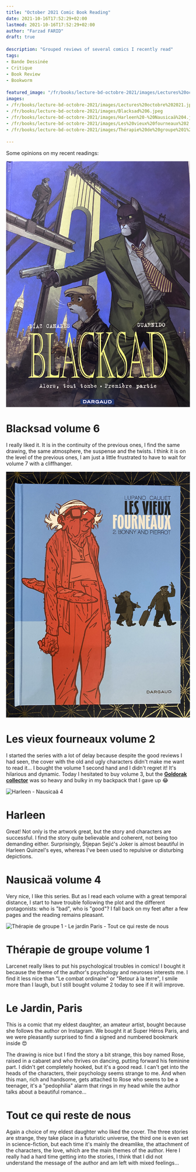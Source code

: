 ```yaml
---
title: "October 2021 Comic Book Reading"
date: 2021-10-16T17:52:29+02:00
lastmod: 2021-10-16T17:52:29+02:00
author: "Farzad FARID"
draft: true

description: "Grouped reviews of several comics I recently read"
tags:
- Bande Dessinée
- Critique
- Book Review
- Bookworm

featured_image: "/fr/books/lecture-bd-octobre-2021/images/Lectures%20octobre%202021.jpeg"
images:
- /fr/books/lecture-bd-octobre-2021/images/Lectures%20octobre%202021.jpeg
- /fr/books/lecture-bd-octobre-2021/images/Blacksad%206.jpeg
- /fr/books/lecture-bd-octobre-2021/images/Harleen%20-%20Nausicaä%204.jpeg
- /fr/books/lecture-bd-octobre-2021/images/Les%20vieux%20fourneaux%202.jpeg
- /fr/books/lecture-bd-octobre-2021/images/Thérapie%20de%20groupe%201%20-%20%20Le%20jardin%20Paris%20-%20Tout%20ce%20qui%20reste%20de%20nous.jpeg

---
```


Some opinions on my recent readings:

![Blacksad 6](images/Blacksad%206.jpeg)

# Blacksad volume 6 

I really liked it. It is in the continuity of the previous ones, I find the same drawing, the same atmosphere, the suspense and the twists. I think it is on the level of the previous ones, I am just a little frustrated to have to wait for volume 7 with a cliffhanger.

![Les vieux fourneaux 2](images/Les%20vieux%20fourneaux%202.jpeg)

# Les vieux fourneaux volume 2

I started the series with a lot of delay because despite the good reviews I had seen, the cover with the old and ugly characters didn't make me want to read it… I bought the volume 1 second hand and I didn't regret it! It's hilarious and dynamic. Today I hesitated to buy volume 3, but the **[Goldorak collector](https://www.kana.fr/bd-goldorak-ledition-collector-limitee/)** was so heavy and bulky in my backpack that I gave up 😂

![Harleen - Nausicaä 4](images/Harleen%20-%20Nausicaä%204.jpeg)

# Harleen

Great! Not only is the artwork great, but the story and characters are successful. I find the story quite believable and coherent, not being too demanding either. Surprisingly, Štjepan Sejić's Joker is almost beautiful in Harleen Quinzel's eyes, whereas I've been used to repulsive or disturbing depictions.

# Nausicaä volume 4

Very nice, I like this series. But as I read each volume with a great temporal distance, I start to have trouble following the plot and the different protagonists: who is "bad", who is "good"? I fall back on my feet after a few pages and the reading remains pleasant.

![Thérapie de groupe 1 -  Le jardin Paris - Tout ce qui reste de nous](images/Thérapie%20de%20groupe%201%20-%20%20Le%20jardin%20Paris%20-%20Tout%20ce%20qui%20reste%20de%20nous.jpeg)

# Thérapie de groupe volume 1

Larcenet really likes to put his psychological troubles in comics! I bought it because the theme of the author's psychology and neuroses interests me. I find it less nice than "Le combat ordinaire" or "Retour à la terre", I smile more than I laugh, but I still bought volume 2 today to see if it will improve.

# Le Jardin, Paris

This is a comic that my eldest daughter, an amateur artist, bought because she follows the author on Instagram. We bought it at Super Héros Paris, and we were pleasantly surprised to find a signed and numbered bookmark inside 😍 

The drawing is nice but I find the story a bit strange, this boy named Rose, raised in a cabaret and who thrives on dancing, putting forward his feminine part. I didn't get completely hooked, but it's a good read. I can't get into the heads of the characters, their psychology seems strange to me. And when this man, rich and handsome, gets attached to Rose who seems to be a teenager, it's a "pedophilia" alarm that rings in my head while the author talks about a beautiful romance…

# Tout ce qui reste de nous

Again a choice of my eldest daughter who liked the cover. The three stories are strange, they take place in a futuristic universe, the third one is even set in science-fiction, but each time it's mainly the dreamlike, the attachment of the characters, the love, which are the main themes of the author. Here I really had a hard time getting into the stories, I think that I did not understand the message of the author and am left with mixed feelings…
